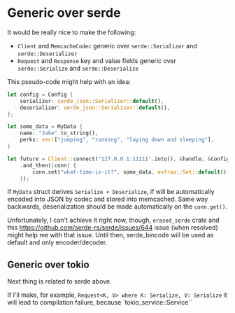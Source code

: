 # Generic over serde

It would be really nice to make the following:
 * `Client` and `MemcacheCodec` generic over `serde::Serializer` and `serde::Deserializer`
 * `Request` and `Response` key and value fields generic over `serde::Serialize` and `serde::Deserialize`

This pseudo-code might help with an idea:

```rust
let config = Config {
    serializer: serde_json::Serializer::default(),
    deserializer: serde_json::Serializer::default(),
};

let some_data = MyData {
    name: "Jake".to_string(),
    perks: vec!["jumping", "running", "laying down and sleeping"],
}

let future = Client::connect("127.0.0.1:11211".into(), &handle, &Config)
    .and_then(|conn| {
        conn.set("what-time-is-it?", some_data, extras::Set::default());
    });
```

If `MyData` struct derives `Serialize + Deserialize`,
if will be automatically encoded into JSON by codec and stored into memcached.
Same way backwards, deserialization should be made automatically on the `conn.get()`.

Unfortunately, I can't achieve it right now, though, `erased_serde` crate
and this https://github.com/serde-rs/serde/issues/644 issue (when resolved)
might help me with that issue. Until then, serde_bincode will be used as default and only encoder/decoder.

## Generic over tokio

Next thing is related to serde above.

If I'll make, for example, `Request<K, V> where K: Serialize, V: Serialize`
it will lead to compilation failure, because `tokio_service::Service``
